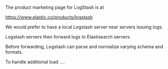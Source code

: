 The product marketing page for LogStash is at

  <a target="_blank" href="https://www.elastic.co/products/logstash">
                      https://www.elastic.co/products/logstash</a>

We would prefer to have a local Logstash server near servers issuing logs.

Logstash servers then forward logs to Elastisearch servers.

Before forwarding, Logstash can parse and normalize varying schema and formats.

To handle additional load ....

